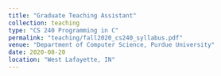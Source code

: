 ```yaml
---
title: "Graduate Teaching Assistant"
collection: teaching
type: "CS 240 Programming in C"
permalink: "teaching/fall2020_cs240_syllabus.pdf"
venue: "Department of Computer Science, Purdue University"
date: 2020-08-20
location: "West Lafayette, IN"
---
```

